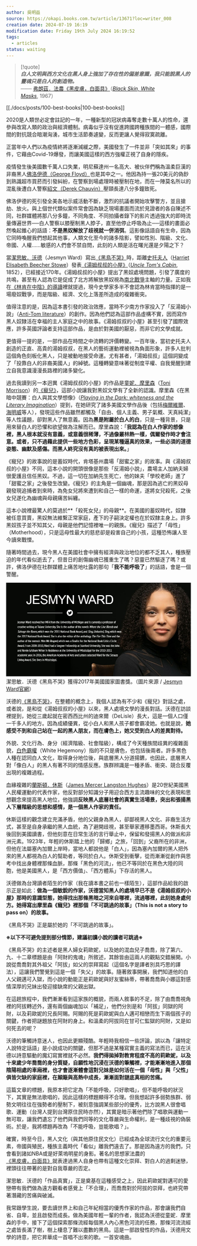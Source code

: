 ```yaml
---
author: 吳明益
source: https://okapi.books.com.tw/article/13671?loc=writer_008
creation date: 2024-07-19 16:19
modification date: Friday 19th July 2024 16:19:52
tags:
  - articles
status: waiting
---
```

> [!quote]  
> ***白人文明與西方文化在黑人身上強加了存在性的偏差意識，我只能說黑人的靈魂只是白人的創造物。***    
> ***─***─***─*** [弗朗茲．法農](https://search.books.com.tw/search/query/cat/all/key/%E5%BC%97%E6%9C%97%E8%8C%B2%EF%BC%8E%E6%B3%95%E8%BE%B2/adv_author/1)[《黑皮膚，白面具》](https://www.books.com.tw/exep/assp.php/OKAPI/products/0010288209)（*[Black Skin, White Masks](https://www.books.com.tw/exep/assp.php/OKAPI/products/F010976340)*, 1967）  
  
[[./docs/posts/100-best-books|100-best-books]]  
  
2020是人類世必定會註記的一年，一種新型的冠狀病毒奪走數十萬人的性命，還參與改寫人類的政治與經濟體制。病毒似乎沒有促進跨國跨種族間的一體感，國際間的對抗競合暗潮洶湧，城市生活節奏遽變，反而更讓人覺得寂寞疏離。  
  
正當年中人們以為疫情終將逐漸減緩之際，美國發生了一件並非「突如其來」的事件，它藉由Covid-19爆發，而讓美國這樣的西方強權正視了自身的隱疾。  
  
疫情發生後美國數千萬人口失業，明尼蘇達州一名高大、被伙伴們稱為溫柔巨漢的非裔黑人[佛洛伊德（George Floyd）](https://zh.wikipedia.org/wiki/%E4%B9%94%E6%B2%BB%C2%B7%E5%BC%97%E6%B4%9B%E4%BC%8A%E5%BE%B7%E4%B9%8B%E6%AD%BB)也是其中之一。他因為持一張20美元的偽鈔到熟識超市買菸而引發糾紛，在警察到場處理時被壓制在地，而在一陣莫名所以的混亂後遭白人警察[紹文（Derek Chauvin）](https://en.wikipedia.org/wiki/Derek_Chauvin)壓頸長達八分多鐘致死。  
  
佛洛伊德的死引發全美各地示威活動不斷，激烈的抗議者開始攻擊警方，並且搶劫、放火。與上個世代類似案件常會因為缺乏現場畫面而流於見證者的各自陳述不同，社群媒體將那八分多鐘，不同角度、不同拍攝者錄下的影片透過強大的即時流量傳遍世界──白人警察以膝壓制黑人脖子，直至他停止呼吸為止──這樣的畫面必然喚起錐心的話語：**不是黑奴解放了歧視就一併消弭**。這影像話語自有生命，因為它同時喚醒我們想起其他事，人類文化至今的諸多陰影，譬如性別、階級、文化、帝國、人權……敏感的人們會不禁自問，此刻的人類是活在曙光還是夕陽之下？  
  
當[潔思敏．沃德](https://search.books.com.tw/search/query/key/%E6%BD%94%E6%80%9D%E6%95%8F%E2%80%A7%E6%B2%83%E5%BE%B7/adv_author/1/)（Jesmyn Ward）寫出[《黑鳥不哭》](https://www.books.com.tw/exep/assp.php/OKAPI/products/0010867572)時，距離[史托夫人](https://search.books.com.tw/search/query/key/%E6%B9%AF%E5%A7%86%E5%8F%94%E5%8F%94%E7%9A%84%E5%B0%8F%E5%B1%8B/cat/all)（[Harriet Elisabeth Beecher Stowe](https://zh.wikipedia.org/wiki/%E5%93%88%E9%87%8C%E7%89%B9%C2%B7%E4%BC%8A%E4%B8%BD%E8%8E%8E%E7%99%BD%C2%B7%E6%AF%94%E5%BD%BB%C2%B7%E6%96%AF%E6%89%98)）發表[《湯姆叔叔的小屋》](https://search.books.com.tw/search/query/key/%E6%B9%AF%E5%A7%86%E5%8F%94%E5%8F%94%E7%9A%84%E5%B0%8F%E5%B1%8B/cat/all)（[*Uncle Tom's Cabin*](https://www.books.com.tw/exep/assp.php/OKAPI/products/F016389570), 1852），已經接近170年。《湯姆叔叔的小屋》提出了黑奴處境問題，引發了廣度的共鳴，甚至有人認為它是促成了北方將解放黑奴視為[南北戰爭](https://zh.wikipedia.org/zh-hant/%E5%8D%97%E5%8C%97%E6%88%98%E4%BA%89)主軸的力量。正如我在[《林肯在中陰》的導讀](https://okapi.books.com.tw/article/11888)裡就提過，現今史學家多半不會認為林肯當時指揮的是一場廢奴戰爭，而是階級、經濟、文化上落差所造成的複雜衝突。  
  
值得注意的是，因為這本書引發的政治效應，當時不少南方作家投入了「反湯姆小說」（[Anti-Tom literature](https://en.wikipedia.org/wiki/Anti-Tom_literature)）的創作。因為他們認為這部作品虛構不實，因而寫作黑人奴隸活在幸福的主人家庭之中的故事。《湯姆叔叔的小屋》甚至引發了國際效應，許多英國評論者支持這部作品，是由於對美國的厭惡，而非它的文學成就。  
  
更值得一提的是，一部作品在時間之中流轉的評價轉變。一百年後，當初史托夫人創造的正直、高貴的湯姆叔叔，在黑人的藝術運動裡被視為負面形象，許多人批判這個角色刻板化黑人，只是被動地接受命運。尤有甚者，「湯姆叔叔」這個詞變成了「投靠白人的非裔美國人」的綽號。這種轉變意味著從制度平權、自我覺醒到建立自我意識漫漫長路裡的諸多變化。  
  
過去我讀到另一本迥異《湯姆叔叔的小屋》的作品是[童妮．摩里森](https://search.books.com.tw/search/query/key/%E7%AB%A5%E5%A6%AE%EF%BC%8E%E6%91%A9%E9%87%8C%E6%A3%AE/adv_author/1/)（[Toni Morrison](https://en.wikipedia.org/wiki/Toni_Morrison)）的[《寵兒》](https://www.books.com.tw/exep/assp.php/OKAPI/products/0010219386)，這部小說讓我對黑奴文學有了全新的認識。摩里森《在黑暗中競賽：白人與其文學想像》（[*Playing in the Dark: whiteness and the Literary Imagination*](https://www.amazon.com/Playing-Dark-Whiteness-Literary-Imagination/dp/0679745424)）提到，在她研究了諸多美國文學作品後（包括[梅爾維爾](https://search.books.com.tw/search/query/cat/all/key/%E8%B5%AB%E7%88%BE%E6%9B%BC%EF%BC%8E%E6%A2%85%E7%88%BE%E7%B6%AD%E7%88%BE/adv_author/1)、[海明威](https://search.books.com.tw/search/query/cat/all/key/%E6%B5%B7%E6%98%8E%E5%A8%81/adv_author/1)等人），發現這些作品雖然都觸及「自由、個人主義、男子氣概、天真純潔」等人性議題，卻對黑人了無意義。因為**黑是附屬於白人的白**，只是一種背景，只是用來替白人的恐懼和欲望做為注解而已。摩里森說：「**我認為在白人作家的想像裡，黑人根本就沒有意義，或意義很稀薄，不過像叢林熱一樣，偶爾發作時才會注意。或者，只不過藉此提供一些地方色彩，呈現某種逼真的效果，一些必須的道德姿態、幽默及感傷。而黑人終究沒有真的被表現出來。**」  
  
《寵兒》的故事說的是蓄奴時代，肯塔基州農場「甜蜜之家」的故事。與《湯姆叔叔的小屋》不同，這本小說的開頭很像是那些「反湯姆小說」，農場主人加納夫婦很愛護且信任黑奴。不過，這一切在加納先生死亡，他的妹夫「學校老師」進了「甜蜜之家」之後發生改變。《寵兒》的主角是一個幽魂，那是因為逃亡的黑奴母親發現追捕者到來時，為免女兒將來遭到和自己一樣的命運，遂將女兒殺死，之後女兒遂化為幽魂與母親痛苦糾纏。  
  
這本小說裡最驚人的莫過於**「殺死女兒」的母親**。在美國的蓄奴時代，奴隸被任意買賣，黑奴無法維繫正常家庭，產下的子嗣決定權也在於奴隸主身上。許多黑奴孩子並不知其父，母親是他們記憶裡唯一的親族。《寵兒》描述了「母性」（Motherhood），只是這母性最大的慈悲卻是殺害自己的小孩，這種恐怖讓人至今讀來戰慄。  
  
隨著時間過去，現今黑人在美國社會中擁有經濟與政治地位的都不乏其人，種族壓迫的年代看似逝去了，但昔日的創傷幽魂已獲重生了嗎？惡靈已然驅逐了嗎？或許，佛洛伊德在社群媒體上痛苦地吐露的那句「**我不能呼吸了**」的話語，會是一個警醒。  
  
![](./docs/assets/images/0e03eef28565fa22eee54b14b78c7f7e_MD5.jpg)    
潔思敏．沃德《黑鳥不哭》獲得2017年美國國家圖書獎。（圖片來源 / [Jesmyn Ward官網](https://www.jesmynwardauthor.com/#about)）  
  
沃德的[《黑鳥不哭》](https://www.books.com.tw/exep/assp.php/OKAPI/products/0010867572)，在整體的概念上，我個人認為有不少和《寵兒》對話之處，或者說，是和從《湯姆叔叔的小屋》以來，黑人處境文學的漫長對話。沃德在訪談裡提到，她從三歲起就在密西西比州的迪來爾（DeLisle）長大，這是一個人口僅一千多人的地方。因為成績優異，從小白人和黑人孩子都會霸凌她。也就是說，**她感受不到和自己站在一起的黑人朋友，而在膚色上，她又受到白人的差異對待。**  
  
外貌、文化行為、身分（經濟階級、社會階級），構成了今天種族間歧異的複雜面貌，[白色霸權](https://zh.wikipedia.org/wiki/%E7%99%BD%E4%BA%BA%E5%84%AA%E8%B6%8A%E4%B8%BB%E7%BE%A9)（White Hegemony）指的不只是膚色，也包括後兩者。許多黑色人種在認同白人文化，取得身分地位後，與底層黑人分道揚鑣，也因此，底層黑人對「像白人」的黑人有著不同的情感反應。族群辨識是一種矛盾、衝突、競合反覆出現的複雜過程。  
  
血緣複雜的[蘭斯頓．休斯](https://search.books.com.tw/search/query/key/%E8%98%AD%E6%96%AF%E9%A0%93%E2%80%A7%E4%BC%91%E6%96%AF/cat/all)（[James Mercer Langston Hughes](https://zh.wikipedia.org/wiki/%E6%9C%97%E6%96%AF%E9%A1%BF%C2%B7%E4%BC%91%E6%96%AF)）是20世紀美國黑人民權運動的代表作家，他反對部分知識分子用迎合西方主流趣味的文化表現和思想觀念來提高黑人地位，他強調**反映黑人底層社會的真實生活場景，突出和張揚黑人下層階級的思想和感情，是一個黑人作家的責任。**  
  
休斯這樣的觀念建立充滿矛盾，他的父親身為黑人，卻鄙視黑人文化、非裔生活方式，甚至是自身承繼的黑人血統，為了避開歧視，甚至舉家遷移墨西哥。休斯長大後回到美國讀書，但他刻意在日常生活的言行舉止中，保留和發揚黑人的做派和非洲元素。1923年，年輕的休斯踏上他的「歸鄉」之旅，「回到」父裔所在的非洲，但他在法屬塞內加爾上岸時，當地人都說他是「白人」，因為塞內加爾的黑人把外來的黑人都視為白人的幫助者，等同於白人。休斯受到衝擊，從而漸漸從創作與思考中找出身體裡那條血脈，那條「黑色的河流」，他已不等同於在黑色大陸的同胞，他是美國黑人，是「西方價值」、「西方體系」下存活的黑人。  
  
沃德做為台灣讀者陌生的作家（我在讀本書之前也一樣陌生），這部作品給我的啟示正是如此：**做為一個敏銳的作家，沃德當知黑人的處境早已不是《湯姆叔叔的小屋》那時的意識型態，她得找出那條黑暗之河來自哪裡，流過哪裡，此刻她身處何方。她得寫出摩里森《寵兒》裡那個「不可跳過的故事」（This is not a story to pass on）的故事。**  
  
《黑鳥不哭》正是屬於她的「不可跳過的故事」。  
  
**※以下不可避免提到部分情節，建議初讀小說的讀者可跳過※**  
  
《黑鳥不哭》的主述者是黑人婦女莉歐妮，以及她的混血兒子喬喬，除了第六、九、十二章標題是由「阿財的鬼魂」所敘述，其餘皆由這兩人的觀點交錯展開。小說從喬喬對其外祖父「阿拔」如父的崇拜寫起（這個名字是譯者別具巧思的譯法），這讓我們警覺到這是一個「失父」的故事。隨著敘事開展，我們知道他的白人父親邁可入獄，而小說的動能正是莉歐妮與好友蜜絲蒂，帶著喬喬與小娜這對感情深厚的兄妹出發迎接缺席的父親出獄。  
  
在這趟旅程中，我們漸漸看到這家族的概貌，而兩人敘事的不足，除了由喬喬視角裡的阿拔轉述外，還有兩個幽魂加以「補足」，他們分別是和「阿拔」同獄的阿財，以及莉歐妮的兄長阿賜。阿賜的死是莉歐妮與白人邁可相戀而生下兩個孩子的關鍵，作者把謎題放在阿財的身上。和溫柔的阿拔同在甘可仁監獄的阿財，又是如何死去的呢？  
  
沃德的筆觸詩意迷人，也因此更顯殘酷。年輕時我相信一些評論，誤以為「讓特定人說特定話語」是小說成功的關鍵，但那不過是某種寫實主義的寫法而已，這在沃德以詩意驅動的魔幻寫實裡就不必然。**我們得拋掉對教育程度不高的莉歐妮，以及十來歲少年喬喬的身分質疑，自願性地沉浸在沃德的筆觸裡，才能漸漸地進入那個陰陽相處的車廂裡，也才會逐漸體會這對兄妹是如何活在一個「母性」與「父性」俱皆欠缺的家庭裡，在顛簸與高熱中成長，漸漸面對謎底真相的苦痛。**  
  
這篇文章的標題，我原本把它定為「不能呼吸，只好歌唱」，但不能呼吸的狀況下，其實是無法歌唱的，因此這樣的標題顯得不合理。但我想起許多弱勢族群、弱勢文明往往在強勢者的壓制下，被刻意強調某些部分的優秀，比方說黑人很會唱歌、運動（台灣人提到台灣原住民時亦然），其實是暗示著他們除了唱歌與運動一無可取，讓我們遺忘了他們與我們同等的文化尊嚴與生命權利，是一種歧視的偽裝術。於是，我將標題再改為「不能呼吸，豈能歌唱？」。  
  
確實，時至今日，黑人文化（與其他原住民文化）已經成為全球流行文化的重要元素，帝國與殖民，種族主義時代「看似」離我們遠去了。那是因為遠方的我們，只會看到諸如NBA或是好萊塢明星的身影。著名的思想家法農的[《黑皮膚，白面具》](https://www.books.com.tw/exep/assp.php/OKAPI/products/0010288209)就表達過黑人自身也帶有這種文化崇拜、對白人的過剩迷戀，裡頭往往帶著的是對自我尊嚴的否定。  
  
潔思敏．沃德的「作品真實」，正是奠基在這種感受之上，因此莉歐妮對邁可的愛戀帶有我們做為遠方觀看者感覺上「不合理」，而喬喬對於阿拔的崇拜，也終究帶著潛藏的苦痛與破滅。  
  
我常跟學生說，要去讀世界上和自己年紀相當的優秀作家的作品，那會讓我們自省、自卑，並且啟發而成長。做為美國年輕一輩的作者，我認為沃德從童妮．摩里森的手中，接下了這個探索那條流經每個黑人內心黑色河流的任務，那條河流流經之處皆長滿了樹，樹上棲息了難以盡數的黑鳥。這是一部啟發性的作品，沃德用文學的詩意，把它昇華成一首唱不出來的歌。一首安魂曲。